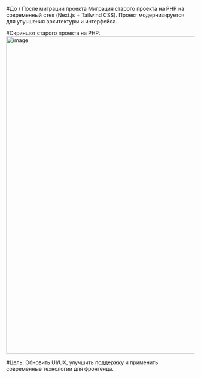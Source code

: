 #До / После миграции проекта
Миграция старого проекта на PHP на современный стек (Next.js + Tailwind CSS).
Проект модернизируется для улучшения архитектуры и интерфейса.

#Скриншот старого проекта на PHP:
<img width="1855" height="849" alt="image" src="https://github.com/user-attachments/assets/59cb3de5-9424-41c5-bfe2-488ab69ea27f" />

#Цель:
Обновить UI/UX, улучшить поддержку и применить современные технологии для фронтенда.
